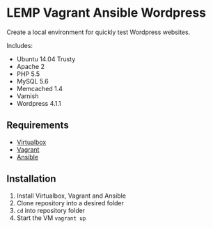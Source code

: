 # LEMP Vagrant Ansible Wordpress

Create a local environment for quickly test Wordpress websites.

Includes:
- Ubuntu 14.04 Trusty
- Apache 2
- PHP 5.5
- MySQL 5.6
- Memcached 1.4
- Varnish
- Wordpress 4.1.1

## Requirements
- [Virtualbox](https://www.virtualbox.org/wiki/Downloads)
- [Vagrant](http://www.vagrantup.com/downloads.html)
- [Ansible](http://docs.ansible.com/intro_installation.html)

## Installation
1. Install Virtualbox, Vagrant and Ansible
2. Clone repository into a desired folder
3. ```cd``` into repository folder
4. Start the VM ```vagrant up```
